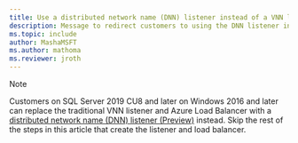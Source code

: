 ```yaml
---
title: Use a distributed network name (DNN) listener instead of a VNN listener for availability groups on SQL Server VMs. 
description: Message to redirect customers to using the DNN listener instead of the VNN listener. 
ms.topic: include
author: MashaMSFT
ms.author: mathoma
ms.reviewer: jroth
---
```


> [!NOTE]
> Customers on SQL Server 2019 CU8 and later on Windows 2016 and later can replace the traditional VNN listener and Azure Load Balancer with a [distributed network name (DNN) listener (Preview)](../virtual-machines/windows/availability-group-distributed-network-name-dnn-listener-configure.md) instead. Skip the rest of the steps in this article that create the listener and load balancer.
